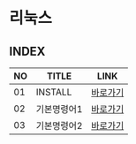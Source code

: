 # 리눅스
INDEX
---
|NO|TITLE|LINK|
|-|-|-|
|01|INSTALL|[바로가기](./01)|
|02|기본명령어1|[바로가기](./02)|
|03|기본명령어2|[바로가기](./03)|

